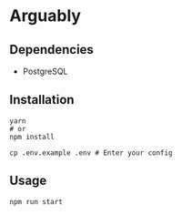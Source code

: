 # Arguably

## Dependencies
- PostgreSQL

## Installation
```commandline
yarn
# or
npm install

cp .env.example .env # Enter your config
```

## Usage
```commandline
npm run start
```
